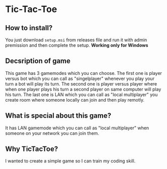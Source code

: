 # Tic-Tac-Toe

## How to install?
You just download `setup.msi` from releases file and run it with admin premission and then complete the setup. **Working only for Windows**

## Decsription of game
This game has 3 gamemodes which you can choose.
The first one is player versus bot which you can call as "singelplayer" whenever you play your turn a bot will play its turn.
The second one is player versus player where when one player plays his turn a second player on same computer will play his turn.
The last one is LAN which you can call as "local multiplayer" you create room where someone locally can join and then play remotly.

## What is special about this game?
It has LAN gamemode which you can call as "local multiplayer" when someone on your network you can join them.

## Why TicTacToe?
 I wanted to create a simple game so I can train my coding skill.

